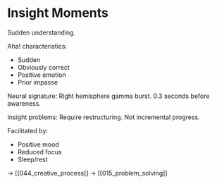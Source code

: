 # Insight Moments

Sudden understanding.

Aha! characteristics:
- Sudden
- Obviously correct
- Positive emotion
- Prior impasse

Neural signature:
Right hemisphere gamma burst.
0.3 seconds before awareness.

Insight problems:
Require restructuring.
Not incremental progress.

Facilitated by:
- Positive mood
- Reduced focus
- Sleep/rest

→ [[044_creative_process]]
→ [[015_problem_solving]]